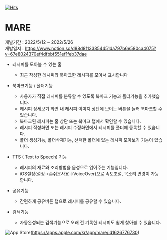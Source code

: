 [![Hits](https://hits.seeyoufarm.com/api/count/incr/badge.svg?url=https%3A%2F%2Fgithub.com%2Ffinleykim%2FMARE.git&count_bg=%2379C83D&title_bg=%23555555&icon=&icon_color=%23E7E7E7&title=hits&edge_flat=false)](https://hits.seeyoufarm.com)   

# MARE   
   
개발기간 : 2022/5/12 ~ 2022/5/26   
개발일지 : <https://www.notion.so/d88d8f133854451da797b6e580ca4075?v=67e8024370ef4dfbbf551ef1feb37dae>   
   

* 레시피를 모아볼 수 있는 홈   
   * 최근 작성한 레시피와 북마크한 레시피를 모아서 표시합니다   
   
* 북마크기능 / 폴더기능   
   * 사용자가 직접 레시피를 분류할 수 있도록 북마크 기능과 폴더기능을 추가했습니다.   
   * 레시피 상세보기 화면 내 레시피 이미지 상단에 보이는 버튼을 눌러 북마크할 수 있습니다.   
   * 북마크된 레시피는 홈 상단 또는 북마크 탭에서 확인할 수 있습니다.   
   * 레시피 작성화면 또는 레시피 수정화면에서 레시피를 폴더에 등록할 수 있습니다.   
   * 폴더 생성기능, 폴더삭제기능, 선택한 폴더에 있는 레시피 모아보기 기능이 있습니다.    
        
* TTS ( Text to Speech) 기능   
   * 레시피의 재료와 조리방법을 음성으로 읽어주는 기능입니다.   
   * iOS설정(설정→손쉬운사용→VoiceOver)으로 속도조절, 목소리 변경이 가능합니다.   
    
* 공유기능   
   * 간편하게 공유버튼 탭으로 레시피를 공유할 수 있습니다.   
   
* 검색기능   
   * 자동완성되는 검색기능으로 오래 전 기록한 레시피도 쉽게 찾아볼 수 있습니다.   

![App Store](https://img.shields.io/badge/App_Store-0D96F6?style=for-the-badge&logo=app-store&logoColor=white)(https://apps.apple.com/kr/app/mare/id1626776730)
